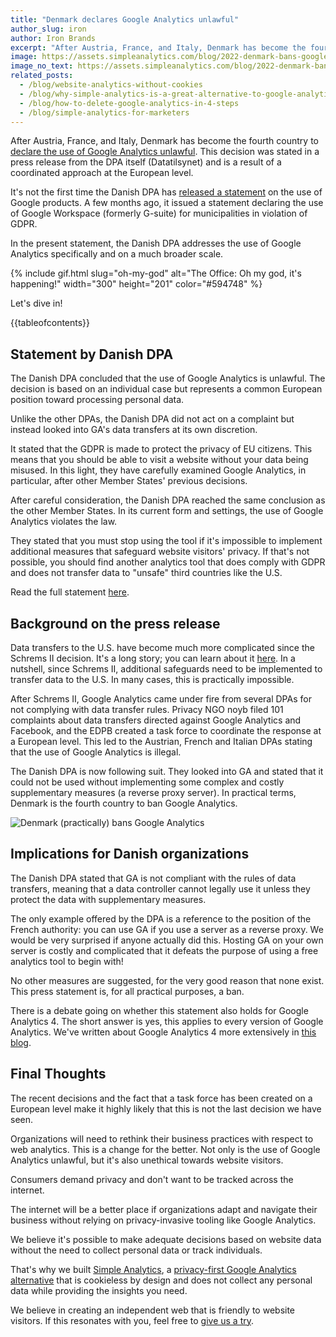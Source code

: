 ```yaml
---
title: "Denmark declares Google Analytics unlawful"
author_slug: iron
author: Iron Brands
excerpt: "After Austria, France, and Italy, Denmark has become the fourth country to declare the use of Google Analytics unlawful."
image: https://assets.simpleanalytics.com/blog/2022-denmark-bans-google-analytics/denmark-bans-google-analytics.png
image_no_text: https://assets.simpleanalytics.com/blog/2022-denmark-bans-google-analytics/social-image-no-text.png
related_posts:
  - /blog/website-analytics-without-cookies
  - /blog/why-simple-analytics-is-a-great-alternative-to-google-analytics
  - /blog/how-to-delete-google-analytics-in-4-steps
  - /blog/simple-analytics-for-marketers
---
```


After Austria, France, and Italy, Denmark has become the fourth country to [declare the use of Google Analytics unlawful](https://www.datatilsynet.dk/english/google-analytics/use-of-google-analytics-for-web-analytics). This decision was stated in a press release from the DPA itself (Datatilsynet) and is a result of a coordinated approach at the European level.

It's not the first time the Danish DPA has [released a statement](https://www.simpleanalytics.com/blog/denmark-bans-google-workspace-for-municipalities) on the use of Google products. A few months ago, it issued a statement declaring the use of Google Workspace (formerly G-suite) for municipalities in violation of GDPR.

In the present statement, the Danish DPA addresses the use of Google Analytics specifically and on a much broader scale.

{% include gif.html slug="oh-my-god" alt="The Office: Oh my god, it's happening!" width="300" height="201" color="#594748" %}

Let's dive in!

{{tableofcontents}}

## Statement by Danish DPA 

The Danish DPA concluded that the use of Google Analytics is unlawful. The decision is based on an individual case but represents a common European position toward processing personal data.

Unlike the other DPAs, the Danish DPA did not act on a complaint but instead looked into GA's data transfers at its own discretion.

It stated that the GDPR is made to protect the privacy of EU citizens. This means that you should be able to visit a website without your data being misused. In this light, they have carefully examined Google Analytics, in particular, after other Member States' previous decisions.

After careful consideration, the Danish DPA reached the same conclusion as the other Member States. In its current form and settings, the use of Google Analytics violates the law.

They stated that you must stop using the tool if it's impossible to implement additional measures that safeguard website visitors' privacy. If that's not possible, you should find another analytics tool that does comply with GDPR and does not transfer data to "unsafe" third countries like the U.S.

Read the full statement [here](https://www.datatilsynet.dk/english/google-analytics/use-of-google-analytics-for-web-analytics).

## Background on the press release

Data transfers to the U.S. have become much more complicated since the Schrems II decision. It's a long story; you can learn about it [here](https://www.simpleanalytics.com/blog/the-complete-overview-from-101-noyb-complaints-to-banning-google-analytics). In a nutshell, since Schrems II, additional safeguards need to be implemented to transfer data to the U.S. In many cases, this is practically impossible.

After Schrems II, Google Analytics came under fire from several DPAs for not complying with data transfer rules. Privacy NGO noyb filed 101 complaints about data transfers directed against Google Analytics and Facebook, and the EDPB created a task force to coordinate the response at a European level. This led to the Austrian, French and Italian DPAs stating that the use of Google Analytics is illegal.

The Danish DPA is now following suit. They looked into GA and stated that it could not be used without implementing some complex and costly supplementary measures (a reverse proxy server). In practical terms, Denmark is the fourth country to ban Google Analytics.

![Denmark (practically) bans Google Analytics](https://assets.simpleanalytics.com/blog/2022-denmark-bans-google-analytics/social-image-no-text.png)

## Implications for Danish organizations

The Danish DPA stated that GA is not compliant with the rules of data transfers, meaning that a data controller cannot legally use it unless they protect the data with supplementary measures.

The only example offered by the DPA is a reference to the position of the French authority: you can use GA if you use a server as a reverse proxy. We would be very surprised if anyone actually did this. Hosting GA on your own server is costly and complicated that it defeats the purpose of using a free analytics tool to begin with!

No other measures are suggested, for the very good reason that none exist. This press statement is, for all practical purposes, a ban.

There is a debate going on whether this statement also holds for Google Analytics 4. The short answer is yes, this applies to every version of Google Analytics. We've written about Google Analytics 4 more extensively in [this blog](https://www.simpleanalytics.com/blog/is-google-analytics-4-gdpr-compliant).

## Final Thoughts 

The recent decisions and the fact that a task force has been created on a European level make it highly likely that this is not the last decision we have seen.

Organizations will need to rethink their business practices with respect to web analytics. This is a change for the better. Not only is the use of Google Analytics unlawful, but it's also unethical towards website visitors.

Consumers demand privacy and don't want to be tracked across the internet.

The internet will be a better place if organizations adapt and navigate their business without relying on privacy-invasive tooling like Google Analytics.

We believe it's possible to make adequate decisions based on website data without the need to collect personal data or track individuals.

That's why we built [Simple Analytics](https://simpleanalytics.com/simpleanalytics.com), a [privacy-first Google Analytics alternative](https://www.simpleanalytics.com/blog/why-simple-analytics-is-a-great-alternative-to-google-analytics) that is cookieless by design and does not collect any personal data while providing the insights you need.

We believe in creating an independent web that is friendly to website visitors. If this resonates with you, feel free to [give us a try](https://simpleanalytics.com/welcome).
